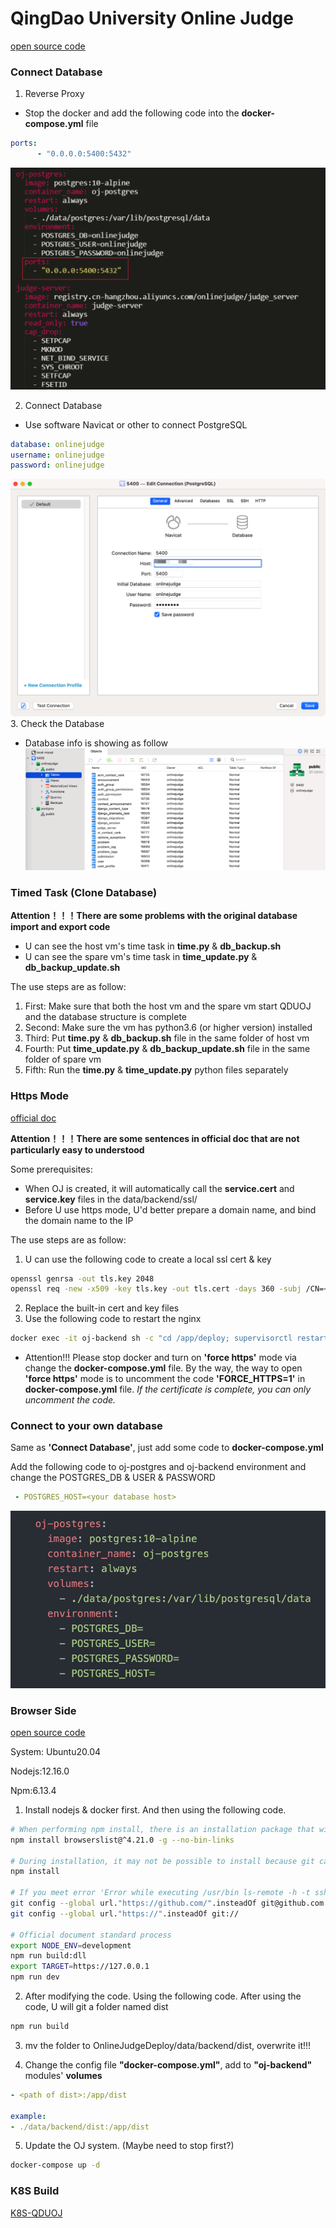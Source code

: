 # QingDao University Online Judge

[open source code](https://github.com/QingdaoU/OnlineJudge)

### Connect Database
1. Reverse Proxy
- Stop the docker and add the following code into the **docker-compose.yml** file

```yaml
ports:
      - "0.0.0.0:5400:5432"
```
![proxy](/assets/images/open-source-code-improvements/qduoj/database-proxy.png)

2. Connect Database
- Use software Navicat or other to connect PostgreSQL

```yaml
database: onlinejudge
username: onlinejudge
password: onlinejudge
```
![database](/assets/images/open-source-code-improvements/qduoj/database-connect.png)
3. Check the Database

- Database info is showing as follow
![info](/assets/images/open-source-code-improvements/qduoj/database-info.png)

### Timed Task (Clone Database)
**Attention！！！There are some problems with the original database import and export code**
- U can see the host vm's time task in **time.py** & **db_backup.sh**
- U can see the spare vm's time task in **time_update.py** & **db_backup_update.sh**

The use steps are as follow:
1. First: Make sure that both the host vm and the spare vm start QDUOJ and the database structure is complete
2. Second: Make sure the vm has python3.6 (or higher version) installed
3. Third: Put **time.py** & **db_backup.sh** file in the same folder of host vm
4. Fourth: Put **time_update.py** & **db_backup_update.sh** file in the same folder of spare vm
5. Fifth: Run the **time.py** & **time_update.py** python files separately

### Https Mode
[official doc](http://opensource.qduoj.com/)

**Attention！！！There are some sentences in official doc that are not particularly easy to understood**

Some prerequisites:
- When OJ is created, it will automatically call the **service.cert** and **service.key** files in the data/backend/ssl/
- Before U use https mode, U'd better prepare a domain name, and bind the domain name to the IP

The use steps are as follow:
1. U can use the following code to create a local ssl cert & key

```sh
openssl genrsa -out tls.key 2048
openssl req -new -x509 -key tls.key -out tls.cert -days 360 -subj /CN=<your domain name>
```
2. Replace the built-in cert and key files
3. Use the following code to restart the nginx

```sh
docker exec -it oj-backend sh -c "cd /app/deploy; supervisorctl restart nginx"
```

- Attention!!! Please stop docker and turn on **'force https'** mode via change the **docker-compose.yml** file. By the way, the way to open **'force https'** mode is to uncomment the code **'FORCE_HTTPS=1'** in **docker-compose.yml** file. *If the certificate is complete, you can only uncomment the code.*

### Connect to your own database

Same as **'Connect Database'**, just add some code to **docker-compose.yml**

Add the following code to oj-postgres and oj-backend environment and change the POSTGRES_DB & USER & PASSWORD

```yaml
 - POSTGRES_HOST=<your database host>
```

![own](/assets/images/open-source-code-improvements/qduoj/database-own.png)

### Browser Side

[open source code](https://github.com/QingdaoU/OnlineJudgeFE)

System: Ubuntu20.04

Nodejs:12.16.0

Npm:6.13.4


1. Install nodejs & docker first. And then using the following code.

```sh
# When performing npm install, there is an installation package that will cause npm install to fail due to permission issues.
npm install browserslist@^4.21.0 -g --no-bin-links

# During installation, it may not be possible to install because git cannot be connected. Please enable VPN or try again.
npm install

# If you meet error 'Error while executing /usr/bin ls-remote -h -t ssh://git@github.com/xxxx/xxxx.git', following:
git config --global url."https://github.com/".insteadOf git@github.com:
git config --global url."https://".insteadOf git://

# Official document standard process
export NODE_ENV=development
npm run build:dll
export TARGET=https://127.0.0.1
npm run dev
```


2. After modifying the code. Using the following code. After using the code, U will git a folder named dist

```sh
npm run build
```

3. mv the folder to OnlineJudgeDeploy/data/backend/dist, overwrite it!!!

4. Change the config file **"docker-compose.yml"**, add to **"oj-backend"** modules' **volumes**

```yaml
- <path of dist>:/app/dist

example:
- ./data/backend/dist:/app/dist
```

5. Update the OJ system. (Maybe need to stop first?)

```sh
docker-compose up -d
```

### K8S Build

[K8S-QDUOJ](/cloud-native/build-ops/aks-qduoj)